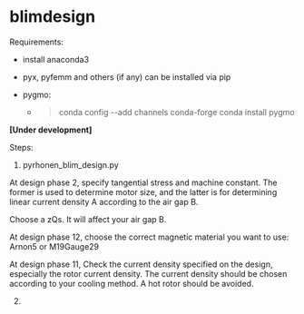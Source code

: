 # blimdesign

Requirements:

- install anaconda3

- pyx, pyfemm and others (if any) can be installed via pip

- pygmo:
    
    - > conda config --add channels conda-forge
      > conda install pygmo








**[Under development]**

Steps:

1. pyrhonen_blim_design.py

At design phase 2, specify tangential stress and machine constant.
The former is used to determine motor size, and the latter is for determining linear current density A according to the air gap B.

Choose a zQs. It will affect your air gap B.

At design phase 12, choose the correct magnetic material you want to use: Arnon5 or M19Gauge29

At design phase 11, Check the current density specified on the design, especially the rotor current density.
The current density should be chosen according to your cooling method.
A hot rotor should be avoided.

2.

